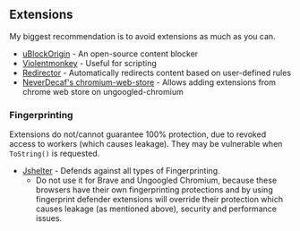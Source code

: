 ## Extensions
My biggest recommendation is to avoid extensions as much as you can.

* [uBlockOrigin](https://chrome.google.com/webstore/detail/ublock-origin/cjpalhdlnbpafiamejdnhcphjbkeiagm) - An open-source content blocker
* [Violentmonkey](https://chrome.google.com/webstore/detail/violentmonkey/jinjaccalgkegednnccohejagnlnfdag) - Useful for scripting
* [Redirector](https://chrome.google.com/webstore/detail/redirector/ocgpenflpmgnfapjedencafcfakcekcd) - Automatically redirects content based on user-defined rules
* [NeverDecaf's chromium-web-store](https://github.com/NeverDecaf/chromium-web-store) - Allows adding extensions from chrome web store on ungoogled-chromium

### Fingerprinting
Extensions do not/cannot guarantee 100% protection, due to revoked access to workers (which causes leakage). They may be vulnerable when `ToString()` is requested.

* [Jshelter](https://chrome.google.com/webstore/detail/jshelter/ammoloihpcbognfddfjcljgembpibcmb) - Defends against all types of Fingerprinting.
	* Do not use it for Brave and Ungoogled Chromium, because these browsers have their own fingerprinting protections and by using fingerprint defender extensions will override their protection which causes leakage (as mentioned above), security and performance issues.

